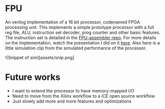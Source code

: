 # FPU
An verilog implementation of a 16 bit processor, codenamed FPGA processing unit. This implements a simple prototype processor with a full reg file, ALU, instruction set decoder, prog counter and other basic features. The instruction set is detailed in the [FPU-assembler repo](https://github.com/solderneer/FPU-assembler). For more details on the implementation, watch the presentation I did on it [here](https://engineers.sg/video/custom-designed-16-bit-processor-in-a-xilinx-fpga--2517). Also here is a little simulation clip from the simulated performance of the processor.

!(Snippet of sim)[assets/snip.png]

# Future works
* I want to extend the processor to have memory-mapped I/O
* Need to move from the Xilinx workflow to a iCE open source workflow
* Just slowly add more and more features and optimizations
